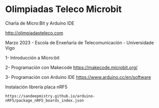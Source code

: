 # Olimpiadas Teleco Microbit
Charla de Micro:Bit y Arduino IDE

http://olimpiadasteleco.com

Marzo 2023 - Escola de Enxeñaría de Telecomunicación - Universidade Vigo

1- Introducción a Micro:bit

2- Programación con Makecode
https://makecode.microbit.org/

3- Programación con Arduino IDE
https://www.arduino.cc/en/software

Instalación librería placa nRF5

```
https://sandeepmistry.github.io/arduino-nRF5/package_nRF5_boards_index.json
```
